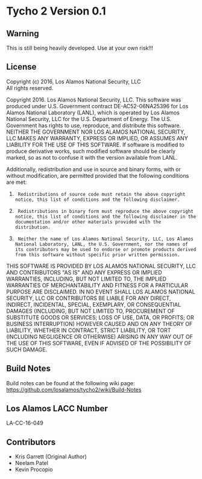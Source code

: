 # Tycho 2 Version 0.1


## Warning
This is still being heavily developed.
Use at your own risk!!!


## License
Copyright (c) 2016, Los Alamos National Security, LLC  
All rights reserved.

Copyright 2016. Los Alamos National Security, LLC. This software was produced under U.S. Government contract DE-AC52-06NA25396 for Los Alamos National Laboratory (LANL), which is operated by Los Alamos National Security, LLC for the U.S. Department of Energy. The U.S. Government has rights to use, reproduce, and distribute this software.  NEITHER THE GOVERNMENT NOR LOS ALAMOS NATIONAL SECURITY, LLC MAKES ANY WARRANTY, EXPRESS OR IMPLIED, OR ASSUMES ANY LIABILITY FOR THE USE OF THIS SOFTWARE.  If software is modified to produce derivative works, such modified software should be clearly marked, so as not to confuse it with the version available from LANL.

Additionally, redistribution and use in source and binary forms, with or without modification, are permitted provided that the following conditions are met:  
1.      Redistributions of source code must retain the above copyright notice, this list of conditions and the following disclaimer.  
2.      Redistributions in binary form must reproduce the above copyright notice, this list of conditions and the following disclaimer in the documentation and/or other materials provided with the distribution.  
3.      Neither the name of Los Alamos National Security, LLC, Los Alamos National Laboratory, LANL, the U.S. Government, nor the names of its contributors may be used to endorse or promote products derived from this software without specific prior written permission.

THIS SOFTWARE IS PROVIDED BY LOS ALAMOS NATIONAL SECURITY, LLC AND CONTRIBUTORS "AS IS" AND ANY EXPRESS OR IMPLIED WARRANTIES, INCLUDING, BUT NOT LIMITED TO, THE IMPLIED WARRANTIES OF MERCHANTABILITY AND FITNESS FOR A PARTICULAR PURPOSE ARE DISCLAIMED. IN NO EVENT SHALL LOS ALAMOS NATIONAL SECURITY, LLC OR CONTRIBUTORS BE LIABLE FOR ANY DIRECT, INDIRECT, INCIDENTAL, SPECIAL, EXEMPLARY, OR CONSEQUENTIAL DAMAGES (INCLUDING, BUT NOT LIMITED TO, PROCUREMENT OF SUBSTITUTE GOODS OR SERVICES; LOSS OF USE, DATA, OR PROFITS; OR BUSINESS INTERRUPTION) HOWEVER CAUSED AND ON ANY THEORY OF LIABILITY, WHETHER IN CONTRACT, STRICT LIABILITY, OR TORT (INCLUDING NEGLIGENCE OR OTHERWISE) ARISING IN ANY WAY OUT OF THE USE OF THIS SOFTWARE, EVEN IF ADVISED OF THE POSSIBILITY OF SUCH DAMAGE.


## Build Notes
Build notes can be found at the following wiki page:
https://github.com/losalamos/tycho2/wiki/Build-Notes


## Los Alamos LACC Number
LA-CC-16-049


## Contributors
- Kris Garrett (Original Author)
- Neelam Patel
- Kevin Procopio
